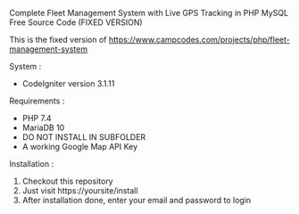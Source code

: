 Complete Fleet Management System with Live GPS Tracking in PHP MySQL Free Source Code (FIXED VERSION)

This is the fixed version of https://www.campcodes.com/projects/php/fleet-management-system

System :
- CodeIgniter version 3.1.11

Requirements :
- PHP 7.4
- MariaDB 10
- DO NOT INSTALL IN SUBFOLDER
- A working Google Map API Key

Installation :
1. Checkout this repository
2. Just visit https://yoursite/install
3. After installation done, enter your email and password to login